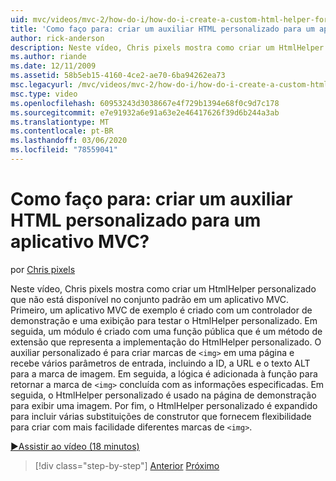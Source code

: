 ```yaml
---
uid: mvc/videos/mvc-2/how-do-i/how-do-i-create-a-custom-html-helper-for-an-mvc-application
title: 'Como faço para: criar um auxiliar HTML personalizado para um aplicativo MVC? | Microsoft Docs'
author: rick-anderson
description: Neste vídeo, Chris pixels mostra como criar um HtmlHelper personalizado que não está disponível no conjunto padrão em um aplicativo MVC. Primeiro, um exemplo do MVC aplica...
ms.author: riande
ms.date: 12/11/2009
ms.assetid: 58b5eb15-4160-4ce2-ae70-6ba94262ea73
msc.legacyurl: /mvc/videos/mvc-2/how-do-i/how-do-i-create-a-custom-html-helper-for-an-mvc-application
msc.type: video
ms.openlocfilehash: 60953243d3038667e4f729b1394e68f0c9d7c178
ms.sourcegitcommit: e7e91932a6e91a63e2e46417626f39d6b244a3ab
ms.translationtype: MT
ms.contentlocale: pt-BR
ms.lasthandoff: 03/06/2020
ms.locfileid: "78559041"
---
```

# <a name="how-do-i-create-a-custom-html-helper-for-an-mvc-application"></a>Como faço para: criar um auxiliar HTML personalizado para um aplicativo MVC?

por [Chris pixels](https://twitter.com/chrispels)

Neste vídeo, Chris pixels mostra como criar um HtmlHelper personalizado que não está disponível no conjunto padrão em um aplicativo MVC. Primeiro, um aplicativo MVC de exemplo é criado com um controlador de demonstração e uma exibição para testar o HtmlHelper personalizado. Em seguida, um módulo é criado com uma função pública que é um método de extensão que representa a implementação do HtmlHelper personalizado. O auxiliar personalizado é para criar marcas de `<img>` em uma página e recebe vários parâmetros de entrada, incluindo a ID, a URL e o texto ALT para a marca de imagem. Em seguida, a lógica é adicionada à função para retornar a marca de `<img>` concluída com as informações especificadas. Em seguida, o HtmlHelper personalizado é usado na página de demonstração para exibir uma imagem. Por fim, o HtmlHelper personalizado é expandido para incluir várias substituições de construtor que fornecem flexibilidade para criar com mais facilidade diferentes marcas de `<img>`.

[&#9654;Assistir ao vídeo (18 minutos)](https://channel9.msdn.com/Blogs/ASP-NET-Site-Videos/how-do-i-create-a-custom-html-helper-for-an-mvc-application)

> [!div class="step-by-step"]
> [Anterior](how-do-i-implement-view-models-to-manage-data-for-aspnet-mvc-views.md)
> [Próximo](how-do-i-work-with-model-binders-in-an-mvc-application.md)
